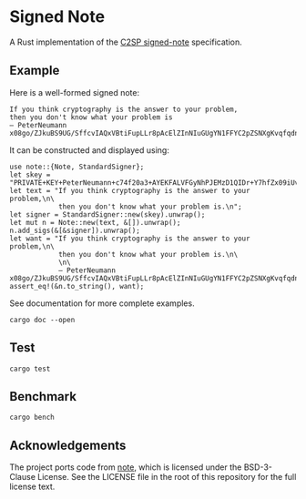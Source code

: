 # Signed Note

A Rust implementation of the [C2SP signed-note](https://c2sp.org/signed-note) specification.

## Example

Here is a well-formed signed note:

    If you think cryptography is the answer to your problem,
    then you don't know what your problem is
    — PeterNeumann x08go/ZJkuBS9UG/SffcvIAQxVBtiFupLLr8pAcElZInNIuGUgYN1FFYC2pZSNXgKvqfqdngotpRZb6KE6RyyBwJnAM=

It can be constructed and displayed using:

    use note::{Note, StandardSigner};
    let skey = "PRIVATE+KEY+PeterNeumann+c74f20a3+AYEKFALVFGyNhPJEMzD1QIDr+Y7hfZx09iUvxdXHKDFz";
    let text = "If you think cryptography is the answer to your problem,\n\
                then you don't know what your problem is.\n";
    let signer = StandardSigner::new(skey).unwrap();
    let mut n = Note::new(text, &[]).unwrap();
    n.add_sigs(&[&signer]).unwrap();
    let want = "If you think cryptography is the answer to your problem,\n\
                then you don't know what your problem is.\n\
                \n\
                — PeterNeumann x08go/ZJkuBS9UG/SffcvIAQxVBtiFupLLr8pAcElZInNIuGUgYN1FFYC2pZSNXgKvqfqdngotpRZb6KE6RyyBwJnAM=\n";
    assert_eq!(&n.to_string(), want);

See documentation for more complete examples.

    cargo doc --open

## Test

    cargo test

## Benchmark

    cargo bench

## Acknowledgements

The project ports code from [note](https://golang.org/x/mod/sumdb/note), which is licensed under the BSD-3-Clause License. See the LICENSE file in the root of this repository for the full license text.